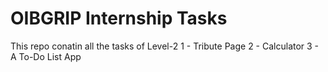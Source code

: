 # OIBGRIP Internship Tasks
This repo conatin all the tasks of Level-2
  1 - Tribute Page
  2 - Calculator
  3 - A To-Do List App 

